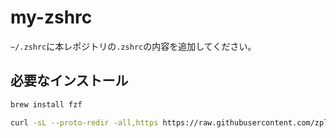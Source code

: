 # my-zshrc

`~/.zshrc`に本レポジトリの`.zshrc`の内容を追加してください。

## 必要なインストール

```bash
brew install fzf
```

```bash
curl -sL --proto-redir -all,https https://raw.githubusercontent.com/zplug/installer/master/installer.zsh | zsh
```
